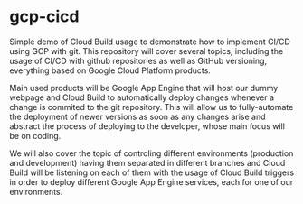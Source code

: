 # gcp-cicd
Simple demo of Cloud Build usage to demonstrate how to implement CI/CD using GCP with git. This repository will cover several topics, including the usage of CI/CD with github repositories as well as GitHub versioning, everything based on Google Cloud Platform products.

Main used products will be Google App Engine that will host our dummy webpage and Cloud Build to automatically deploy changes whenever a change is commited to the git repository. This will allow us to fully-automate the deployment of newer versions as soon as any changes arise and abstract the process of deploying to the developer, whose main focus will be on coding.

We will also cover the topic of controling different environments (production and development) having them separated in different branches and Cloud Build will be listening on each of them with the usage of Cloud Build triggers in order to deploy different Google App Engine services, each for one of our environments.
